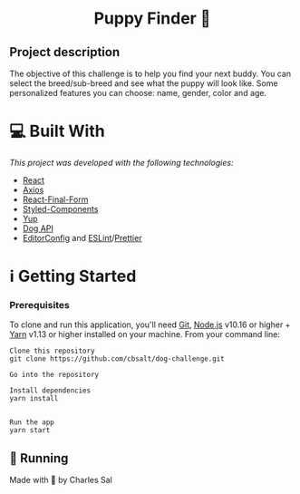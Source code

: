 # <h1 align="center">Puppy Finder :dog:</h1>
## Project description
The objective of this challenge is to help you find your next buddy. You can select the breed/sub-breed and see what the puppy will look like. Some personalized features you can choose: name, gender, color and age.

# :computer: Built With
_This project was developed with the following technologies:_

* [React](https://reactjs.org/)
* [Axios](https://github.com/axios/axios)
* [React-Final-Form](https://final-form.org/react)
* [Styled-Components](https://styled-components.com/)
* [Yup](https://www.npmjs.com/package/yup)
* [Dog API](https://dog.ceo/dog-api/)
* [EditorConfig](https://marketplace.visualstudio.com/items?itemName=EditorConfig.EditorConfig) and [ESLint](https://marketplace.visualstudio.com/items?itemName=dbaeumer.vscode-eslint)/[Prettier](https://prettier.io/)

# :information_source: Getting Started
### Prerequisites

To clone and run this application, you'll need [Git](https://git-scm.com/), [Node.js](https://nodejs.org/en/) v10.16 or higher + [Yarn](https://yarnpkg.com/) v1.13 or higher installed on your machine. From your command line:

```
Clone this repository
git clone https://github.com/cbsalt/dog-challenge.git

Go into the repository

Install dependencies
yarn install


Run the app
yarn start
```

## :dart: Running

Made with 🖤 by Charles Sal
